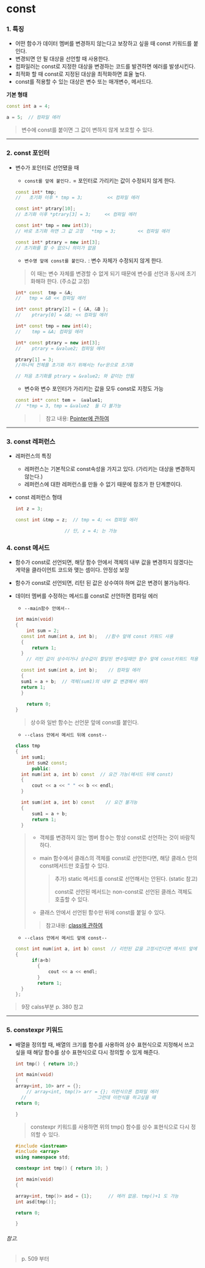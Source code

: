 # const   

### 1. 특징

- 어떤 함수가 데이터 멤버를 변경하지 않는다고 보장하고 싶을 때 const 키워드를 붙인다.
- 변경되면 안 될 대상을 선언할 때 사용한다.
- 컴파일러는 const로 지정한 대상을 변경하는 코드를 발견하면 에러를 발생시킨다.
- 최적화 할 때 const로 지정된 대상을 최적화하면 효율 높다.
- const를 적용할 수 있는 대상은 변수 또는 매개변수, 메서드다.

**기본 형태**

```c++
const int a = 4;

a = 5;  // 컴파일 에러
```

> 변수에 const를 붙이면 그 값이 변하지 않게 보호할 수 있다.

---



### 2. const 포인터

- 변수가 포인터로 선언됐을 때

  - `const를 앞에 붙인다.` = 포인터로 가리키는 값이 수정되지 않게 한다.

  ```c++
  const int* tmp;			
  //   초기화 이후 * tmp = 3;		 << 컴파일 에러   
  
  const int* ptrary[10];	
  // 초기화 이후 *ptrary[3] = 3;		<< 컴파일 에러
  
  const int* tmp = new int(3);  
  // 바로 초기화 하면 그 값 고정   *tmp = 3;		 << 컴파일 에러   
  
  const int* ptrary = new int[3];	
  // 초기화를 할 수 없으니 의미가 없음
  ```

  

  - `변수명 앞에 const를 붙인다.` : 변수 자체가 수정되지 않게 한다.

  > 이 때는 변수 자체를 변경할 수 없게 되기 때문에 변수를 선언과 동시에 초기화해햐 한다. (주소값 고정)

  ```c++
  int* const  tmp = &A;			
  //   tmp = &B << 컴파일 에러
  
  int* const ptrary[2] = { &A, &B };	
  // 	ptrary[0] = &B; << 컴파일 에러
  
  int* const tmp = new int(4);  		
  //    tmp = &A; 컴파일 에러   
  
  int* const ptrary = new int[3]; 	 
  // 	ptrary = &value2; 컴파일 에러 
  
  ptrary[1] = 3;      
  //하나씩 전체를 초기화 하기 위해서는 for문으로 초기화
  
  // 처음 초기화를 ptrary = &value2; 와 같이는 안됨
  
  ```

  

  - 변수와 변수 포인터가 가리키는 값을 모두 const로 지정도 가능

  ```c++
  const int* const tem =  &value1;   
  //  *tmp = 3, tmp = &value2  둘 다 불가능
  ```

  > >  참고 내용:  [Pointer에 관하여](https://github.com/HibernationNo1/TIL/blob/master/study_C%2B%2B/pointer%EC%97%90%20%EA%B4%80%ED%95%98%EC%97%AC.md)

---



### 3. const 레퍼런스

- 레퍼런스의 특징
  - 레퍼런스는 기본적으로 const속성을 가지고 있다. (가리키는 대상을 변경하지 않는다.)
  - 레퍼런스에 대한 레퍼런스를 만들 수 없기 때문에 참조가 한 단계뿐이다.

- const 레퍼런스 형태

  ```c++
  int z = 3;
  
  const int &tmp = z;  // tmp = 4; << 컴파일 에러
  
  					// 단, z = 4; 는 가능
  ```



### 4. const 메서드

- 함수가 const로 선언되면, 해당 함수 안에서 객체의 내부 값을 변경하지 않겠다는 계약을 클라이언트 코드와 맺는 셈이다. 안정성 보장

- 함수가 const로 선언되면, 리턴 된 값은 상수여야 하며 값은 변경이 불가능하다.

- 데이터 멤버를 수정하는 메서드를 const로 선언하면 컴파일 에러

  - `--main함수 안에서--`

  ```c++
  int main(void)
  {
      int sum = 2;
  	const int num(int a, int b);   //함수 앞에 const 키워드 사용
  	{
  		return 1;
  	}
      // 리턴 값이 상수이거나 상수값이 할당된 변수일때만 함수 앞에 const키워드 적용 가능
  
  	const int sum(int a, int b);    // 컴파일 에러
  	{
  	sum1 = a + b;  // 객체(sum1)의 내부 값 변경해서 에러
  	return 1;
  	}
  	
      return 0;
  }
  ```

  > 상수와 일반 함수는 선언문 앞에 const를 붙인다.

  - `--class 안에서 메서드 뒤에 const--`

  ```c++
  class tmp
  {
  	int sum1;
      int sum2 const;
     	public:
  	int num(int a, int b) const  // 요건 가능(메서드 뒤에 const)
  	{
  		cout << a << " " << b << endl;
  	}
  
  	int sum(int a, int b) const    // 요건 불가능
  	{
  		sum1 = a + b;
  	  	return 1;
  	}
  ```

  > - 객체를 변경하지 않는 멤버 함수는 항상 const로 선언하는 것이 바람직하다.
  >
  > - main 함수에서 클래스의 객체를 const로 선언한다면, 해당 클래스 안의 const메서드만 호출할 수 있다.
  >
  >   > 추가) static 메서드를 const로 선언해서는 안된다. (static 참고)
  >   >
  >   > const로 선언된 메서드는 non-const로 선언된 클래스 객체도 호출할 수 있다.
  >
  > - 클래스 안에서 선언된 함수만 뒤에 const를 붙일 수 있다.
  >
  > >  참고내용: [class에 관하여](https://github.com/HibernationNo1/TIL/blob/master/study_C%2B%2B/class%EC%97%90%20%EA%B4%80%ED%95%98%EC%97%AC.md)

  - `--class 안에서 메서드 앞에 const--`

  ```c++
  const int num(int a, int b) const  // 리턴된 값을 고정시킨다면 메서드 앞에 const
  {
  		if(a<b)
          {
              cout << a << endl;
          }
          return 1;
  	}
  };
  ```

  >

>  9장 calss부분 p. 380 참고

---



### 5. constexpr 키워드

- 배열을 정의할 때, 배열의 크기를 함수를 사용하여 상수 표현식으로 지정해서 쓰고싶을 때 해당 함수를 상수 표현식으로 다시 정의할 수 있게 해준다.

  ```c++
  int tmp() { return 10;}
  
  int main(void)
  {
  array<int, 10> arr = {};       
      // array<int, tmp()> arr = {}; 이런식으론 컴파일 에러
  	//							그런데 이런식을 하고싶을 때
  return 0;
  
  } 
  ```

  > constexpr 키워드를 사용하면 위의  tmp() 함수를 상수 표현식으로 다시 정의할 수 있다.

  ```c++
  #include <iostream>
  #include <array>
  using namespace std;
  
  constexpr int tmp() { return 10; }
  
  int main(void)
  {
  
  array<int, tmp()> asd = {1};      // 에러 없음. tmp()+1 도 가능
  int asd[tmp()];
  
  return 0;
  
  } 
  ```





###### 참고. 

>  p. 509 부터













